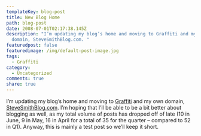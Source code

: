 ```yaml
---
templateKey: blog-post
title: New Blog Home
path: blog-post
date: 2008-07-01T02:17:38.145Z
description: "I’m updating my blog’s home and moving to Graffiti and my own
  domain, SteveSmithBlog.com. "
featuredpost: false
featuredimage: /img/default-post-image.jpg
tags:
  - Graffiti
category:
  - Uncategorized
comments: true
share: true
---
```

<!--StartFragment-->

I’m updating my blog’s home and moving to [Graffiti](http://graffiticms.com/) and my own domain, [SteveSmithBlog.com](http://stevesmithblog.com/). I’m hoping that I’ll be able to be a bit better about blogging as well, as my total volume of posts has dropped off of late (10 in June, 9 in May, 16 in April for a total of 35 for the quarter – compared to 52 in Q1). Anyway, this is mainly a test post so we’ll keep it short.

<!--EndFragment-->